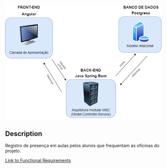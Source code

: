 
<img src="frontend\src\assets\images\Arquitetura.png">

## Description
Registro de presença em aulas pelos alunos que frequentam as oficinas do projeto.

[Link to Functional Requirements]( https://docs.google.com/document/d/19DvxzCZn2eMGf_ohERmqwyBnEwSARapwcxvOfDJ-bI0/edit?usp=sharing )
